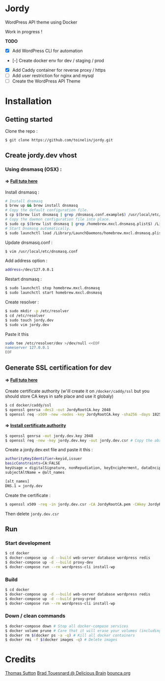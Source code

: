# Jordy
WordPress API theme using Docker

Work in progress !

**TODO**
- [x] Add WordPress CLI for automation
- [-] Create docker env for dev / staging / prod
- [x] Add Caddy container for reverse proxy / https
- [ ] Add user restriction for nginx and mysql
- [ ] Create the WordPress API Theme

# Installation
## Getting started

Clone the repo :
```sh
$ git clone https://github.com/toinelin/jordy.git
```

## Create jordy.dev vhost

### Using dnsmasq (OSX) :

#### => [Full tuto here](https://passingcuriosity.com/2013/dnsmasq-dev-osx/)

Install dnsmasq :
```sh
# Install dnsmasq
$ brew up && brew install dnsmasq
# Copy the default configuration file.
$ cp $(brew list dnsmasq | grep /dnsmasq.conf.example$) /usr/local/etc/dnsmasq.conf
# Copy the daemon configuration file into place.
$ sudo cp $(brew list dnsmasq | grep /homebrew.mxcl.dnsmasq.plist$) /Library/LaunchDaemons/
# Start Dnsmasq automatically.
$ sudo launchctl load /Library/LaunchDaemons/homebrew.mxcl.dnsmasq.plist
```

Update dnsmasq.conf :
```sh
$ vim /usr/local/etc/dnsmasq.conf
```

Add address option :
```sh
address=/dev/127.0.0.1
```

Restart dnsmasq :
```sh
$ sudo launchctl stop homebrew.mxcl.dnsmasq
$ sudo launchctl start homebrew.mxcl.dnsmasq
```

Create resolver :
```sh
$ sudo mkdir -p /etc/resolver
$ cd /etc/resolver
$ sudo touch jordy.dev
$ sudo vim jordy.dev
```

Paste it this
```sh
sudo tee /etc/resolver/dev >/dev/null <<EOF
nameserver 127.0.0.1
EOF
```

## Generate SSL certification for dev

#### => [Full tuto here](https://deliciousbrains.com/ssl-certificate-authority-for-local-https-development/)

Create certificate authority (w'ill create it on ```/docker/caddy/ssl``` but you should store CA keys in safe place and use it globaly)
```sh
$ cd docker/caddy/ssl
$ openssl genrsa -des3 -out JordyRootCA.key 2048
$ openssl req -x509 -new -nodes -key JordyRootCA.key -sha256 -days 1825 -out JordyRootCA.pem
```

#### => [Install certificate authority](https://www.bounca.org/tutorials/install_root_certificate.html)

```sh
$ openssl genrsa -out jordy.dev.key 2048
$ openssl req -new -key jordy.dev.key -out jordy.dev.csr # Copy the absolute path of jordy.dev.key
```

Create a jordy.dev.ext file and paste it this :
```sh
authorityKeyIdentifier=keyid,issuer
basicConstraints=CA:FALSE
keyUsage = digitalSignature, nonRepudiation, keyEncipherment, dataEncipherment
subjectAltName = @alt_names

[alt_names]
DNS.1 = jordy.dev
```

Create the certificate : 
```sh
$ openssl x509 -req -in jordy.dev.csr -CA JordyRootCA.pem -CAkey JordyRootCA.key -CAcreateserial -out jordy.dev.crt -days 1825 -sha256 -extfile jordy.dev.ext
```

Then delete ```jordy.dev.csr```

## Run

### Start development
```sh
$ cd docker
$ docker-compose up -d --build web-server database wordpress redis
$ docker-compose up -d --build proxy-dev
$ docker-compose run --rm wordpress-cli install-wp
```

### Build
```sh
$ cd docker
$ docker-compose up -d --build web-server database wordpress redis
$ docker-compose up -d --build proxy-prod
$ docker-compose run --rm wordpress-cli install-wp
```

### Down / clean commands
```sh
$ docker-compose down # Stop all docker-compose services
$ docker volume prune # Care that it will erase your volumes (including database)
$ docker rm $(docker ps -a -q) # Kill all docker containers
$ docker rmi -f $(docker images -q) # Delete images
```

# Credits
[Thomas Sutton](https://passingcuriosity.com/)
[Brad Touesnard @ Delicious Brain](https://deliciousbrains.com/author/bradt/)
[bounca.org](https://www.bounca.org)
